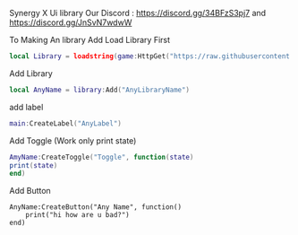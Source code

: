 Synergy X Ui library
Our Discord : https://discord.gg/34BFzS3pj7 and https://discord.gg/JnSvN7wdwW

To Making An library Add Load Library First
```Lua
local Library = loadstring(game:HttpGet("https://raw.githubusercontent.com/IlikeScript1234/SynergyX/main/Library"))()
```
Add Library
```Lua
local AnyName = library:Add("AnyLibraryName")
```
add label
```Lua
main:CreateLabel("AnyLabel")
```
Add Toggle (Work only print state)
```Lua
AmyName:CreateToggle("Toggle", function(state)
print(state)
end)
```
Add Button
```
AnyName:CreateButton("Any Name", function()
    print("hi how are u bad?")
end)
```
